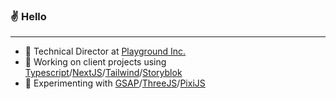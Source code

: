 ### ✌️ Hello
---
- 💼 Technical Director at [Playground Inc.](https://playgroundinc.com)
- 🧰 Working on client projects using [Typescript](https://www.typescriptlang.org/)/[NextJS](https://nextjs.org/)/[Tailwind](https://tailwindcss.com/)/[Storyblok](https://www.storyblok.com/)
- 🧠 Experimenting with [GSAP](https://greensock.com/gsap/)/[ThreeJS](https://threejs.org/)/[PixiJS](https://www.pixijs.com/)

<!-- ### 👯 Past Clients
- [Air Canada]()
- [Goodlife Fitness]()
- [Boston Pizza]()
- [Nissan]()
- [Infiniti]()
- [Healthspan]()
- [TGOD]()
- [ADP]()
- [Hisense Canada]() -->



<!-- ![Eli's GitHub stats](https://github-readme-stats.vercel.app/api?username=gancena&show_icons=true&title_color=fff&icon_color=79ff97&text_color=9f9f9f&bg_color=151515&count_private=true) -->
<!-- [![Top Langs](https://github-readme-stats.vercel.app/api/top-langs/?username=gancena)](https://github.com/gancena/github-readme-stats) -->
